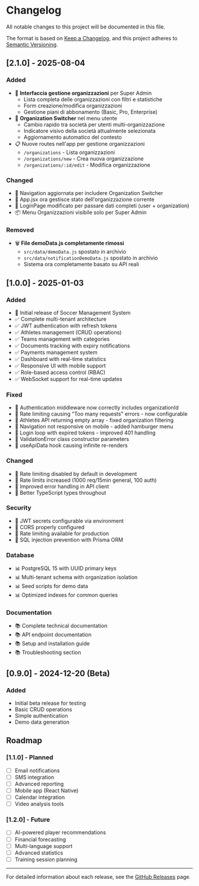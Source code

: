 # Changelog

All notable changes to this project will be documented in this file.

The format is based on [Keep a Changelog](https://keepachangelog.com/en/1.0.0/),
and this project adheres to [Semantic Versioning](https://semver.org/spec/v2.0.0.html).

## [2.1.0] - 2025-08-04

### Added
- 🏢 **Interfaccia gestione organizzazioni** per Super Admin
  - Lista completa delle organizzazioni con filtri e statistiche
  - Form creazione/modifica organizzazioni
  - Gestione piani di abbonamento (Basic, Pro, Enterprise)
- 🔄 **Organization Switcher** nel menu utente
  - Cambio rapido tra società per utenti multi-organizzazione
  - Indicatore visivo della società attualmente selezionata
  - Aggiornamento automatico del contesto
- 📋 Nuove routes nell'app per gestione organizzazioni
  - `/organizations` - Lista organizzazioni
  - `/organizations/new` - Crea nuova organizzazione
  - `/organizations/:id/edit` - Modifica organizzazione

### Changed
- 🔧 Navigation aggiornata per includere Organization Switcher
- 🔧 App.jsx ora gestisce stato dell'organizzazione corrente
- 🔧 LoginPage modificato per passare dati completi (user + organization)
- 📦 Menu Organizzazioni visibile solo per Super Admin

### Removed
- 🗑️ **File demoData.js completamente rimossi**
  - `src/data/demoData.js` spostato in archivio
  - `src/data/notificationDemoData.js` spostato in archivio
  - Sistema ora completamente basato su API reali

## [1.0.0] - 2025-01-03

### Added
- 🎉 Initial release of Soccer Management System
- ✅ Complete multi-tenant architecture
- ✅ JWT authentication with refresh tokens
- ✅ Athletes management (CRUD operations)
- ✅ Teams management with categories
- ✅ Documents tracking with expiry notifications
- ✅ Payments management system
- ✅ Dashboard with real-time statistics
- ✅ Responsive UI with mobile support
- ✅ Role-based access control (RBAC)
- ✅ WebSocket support for real-time updates

### Fixed
- 🐛 Authentication middleware now correctly includes organizationId
- 🐛 Rate limiting causing "Too many requests" errors - now configurable
- 🐛 Athletes API returning empty array - fixed organization filtering
- 🐛 Navigation not responsive on mobile - added hamburger menu
- 🐛 Login loop with expired tokens - improved 401 handling
- 🐛 ValidationError class constructor parameters
- 🐛 useApiData hook causing infinite re-renders

### Changed
- 🔧 Rate limiting disabled by default in development
- 🔧 Rate limits increased (1000 req/15min general, 100 auth)
- 🔧 Improved error handling in API client
- 🔧 Better TypeScript types throughout

### Security
- 🔐 JWT secrets configurable via environment
- 🔐 CORS properly configured
- 🔐 Rate limiting available for production
- 🔐 SQL injection prevention with Prisma ORM

### Database
- 📊 PostgreSQL 15 with UUID primary keys
- 📊 Multi-tenant schema with organization isolation
- 📊 Seed scripts for demo data
- 📊 Optimized indexes for common queries

### Documentation
- 📚 Complete technical documentation
- 📚 API endpoint documentation
- 📚 Setup and installation guide
- 📚 Troubleshooting section

## [0.9.0] - 2024-12-20 (Beta)

### Added
- Initial beta release for testing
- Basic CRUD operations
- Simple authentication
- Demo data generation

## Roadmap

### [1.1.0] - Planned
- [ ] Email notifications
- [ ] SMS integration
- [ ] Advanced reporting
- [ ] Mobile app (React Native)
- [ ] Calendar integration
- [ ] Video analysis tools

### [1.2.0] - Future
- [ ] AI-powered player recommendations
- [ ] Financial forecasting
- [ ] Multi-language support
- [ ] Advanced statistics
- [ ] Training session planning

---

For detailed information about each release, see the [GitHub Releases](https://github.com/241luca/soccer-management-system/releases) page.
